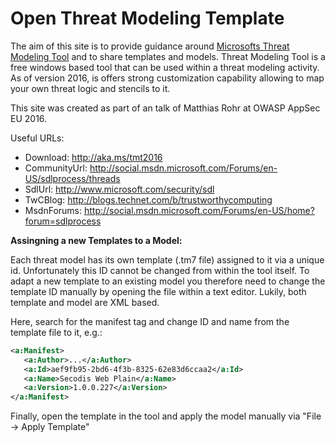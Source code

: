 # Open Threat Modeling Template

The aim of this site is to provide guidance around <a href="http://aka.ms/tmt2016">Microsofts Threat Modeling Tool</a> and to share templates and models. Threat Modeling Tool is a free windows based tool that can be used within a threat modeling activity. As of version 2016, is offers strong customization capability allowing to map your own threat logic and stencils to it.

This site was created as part of an talk of Matthias Rohr at OWASP AppSec EU 2016.

Useful URLs:
- Download: http://aka.ms/tmt2016
- CommunityUrl: http://social.msdn.microsoft.com/Forums/en-US/sdlprocess/threads
- SdlUrl: http://www.microsoft.com/security/sdl
- TwCBlog: http://blogs.technet.com/b/trustworthycomputing
- MsdnForums: http://social.msdn.microsoft.com/Forums/en-US/home?forum=sdlprocess

<b>Assingning a new Templates to a Model:</b>

Each threat model has its own template (.tm7 file) assigned to it via a unique id. Unfortunately this ID cannot be changed from within the tool itself. To adapt a new template to an existing model you therefore need to change the template ID manually by opening the file within a text editor. Lukily, both template and model are XML based.

Here, search for the manifest tag and change ID and name from the template file to it, e.g.:
```xml
<a:Manifest>
   <a:Author>...</a:Author>
   <a:Id>aef9fb95-2bd6-4f3b-8325-62e83d6ccaa2</a:Id>
   <a:Name>Secodis Web Plain</a:Name>
   <a:Version>1.0.0.227</a:Version>
</a:Manifest>
```

Finally, open the template in the tool and apply the model manually via "File -> Apply Template"
